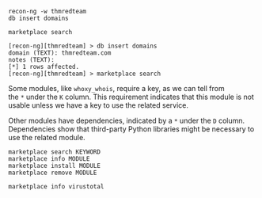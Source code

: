```
recon-ng -w thmredteam
db insert domains

marketplace search
```


```
[recon-ng][thmredteam] > db insert domains
domain (TEXT): thmredteam.com
notes (TEXT):
[*] 1 rows affected.
[recon-ng][thmredteam] > marketplace search
```

Some modules, like `whoxy_whois`, require a key, as we can tell from the `*` under the `K` column. This requirement indicates that this module is not usable unless we have a key to use the related service.

Other modules have dependencies, indicated by a `*` under the `D` column. Dependencies show that third-party Python libraries might be necessary to use the related module.

```
marketplace search KEYWORD
marketplace info MODULE
marketplace install MODULE
marketplace remove MODULE
```

```
marketplace info virustotal
````